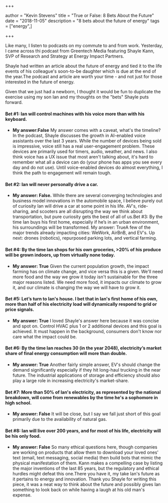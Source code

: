 +++

author = "Kevin Stevens"
title = "True or False: 8 Bets About the Future"
date = "2018-11-05"
description = "8 bets about the future of energy"
tags = ["energy",]

+++

Like many, I listen to podcasts on my commute to and from work.  Yesterday, I came across thi
podcast from Greentech Media featuring Shayle Kann, SVP of Research and Strategy at Energy Impact
Partners.  

Shayle had written an article about the future of energy and tied it to the life events of
his colleague's soon-to-be daughter which is due at the end of the year.The podcast and article are
worth your time - and not just for those interested in the future of energy.  

Given that we just had a newborn, I thought it would be fun to duplicate the exercise using my son 
Ian and my thoughts on the "bets" Shayle puts forward.

#### Bet #1: Ian will control machines with his voice more than with his keyboard.  

- **My answer:False** My answer comes with a caveat, what's the timeline?  In the podcast, Shayle discusses the growth in AI-enabled voice assistants over the last 3 years.  While the number of devices being sold is impressive, voice still has a real user-engagement problem.  These devices are primarily used for timers, audio, weather, and news.  I also think voice has a UX issue that most aren't talking about, it's hard to remember what all a device can do (your phone has apps you see every day and do not use).  Until voice-enabled devices do almost everything, I think the path to engagement will remain tough.

#### Bet #2: Ian will never personally drive a car. 

- **My answer: False.** While there are several converging technologies and business model innovations in the automobile space, I believe purely out of curiosity Ian will drive a car at some point in his life.  AV's, ride-sharing, and scooters are all disrupting the way we think about transportation, but pure curiosity gets the best of all of us.Bet #3: By the time Ian buys his first home, especially if he’s in an urban environment, his surroundings will be transformed. My answer: TrueA few of the major trends already impacting cities: WeWork, AirBnB, and EV's.  Up next: drones (robotics), repurposed parking lots, and vertical farming.

#### Bet #4: By the time Ian shops for his own groceries, >20% of his produce will be grown indoors, up from virtually none today.  
- **My answer: True** Given the current population growth, the impact farming has on climate change, and vice versa this is a given.  We'll need more food and the way we grow it today isn't sustainable for the three major reasons listed.  We need more food, it impacts our climate to grow it, and our climate is changing the way we will have to grow it.

#### Bet #5: Let’s turn to Ian's house. I bet that in Ian's first home of his own, more than half of his electricity load will dynamically respond to grid or price signals. 
- **My answer: True** I loved Shayle's answer here because it was concise and spot on.  Control HVAC plus 1 or 2 additional devices and this goal is achieved.  It must happen in the background, consumers don't know nor care what the impact could be.

#### Bet #6: By the time Ian reaches 30 (in the year 2048), electricity’s market share of final energy consumption will more than double. 
- **My answer: True** Another fairly simple answer, EV's should change the demand significantly especially if they hit long-haul trucking in the near future.  The industrial applications of storage and efficiency should also play a large role in increasing electricity's market-share.

#### Bet #7: More than 50% of Ian's electricity, as represented by the national breakdown, will come from renewables by the time he's a sophomore in high school.  
- **My answer: False** It will be close, but I say we fall just short of this goal primarily due to the availability of natural gas.

#### Bet #8: Ian will live over 200 years, and for most of his life, electricity will be his only food.  
- **My answer: False** So many ethical questions here, though companies are working on products that allow them to download your loved ones' text (email, text messaging, social media) then build bots that mimic the physical manifestation of them.  Kann makes a compelling case by listing the major inventions of the last 85 years, but the regulatory and ethical hurdles might defeat this one.There you have it, my take Ian's future as it pertains to energy and innovation.  Thank you Shayle for writing this piece, it was a neat way to think about the future and possibly gives Ian something to look back on while having a laugh at his old man's expense.